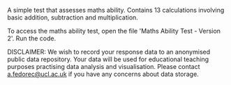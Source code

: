 A simple test that assesses maths ability. 
Contains 13 calculations involving basic addition, subtraction and multiplication.

To access the maths ability test, open the file 'Maths Ability Test - Version 2'.
Run the code.

DISCLAIMER: We wish to record your response data to an anonymised public data repository. 
Your data will be used for educational teaching purposes practising data analysis and visualisation. 
Please contact a.fedorec@ucl.ac.uk if you have any concerns about data storage.

